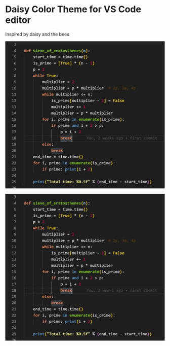 # Daisy Color Theme for VS Code editor

Inspired by daisy and the bees

![sample image](sample.png)

![sample image](https://github.com/daisyliu618/daisyColorTheme/blob/main/sample.png)

